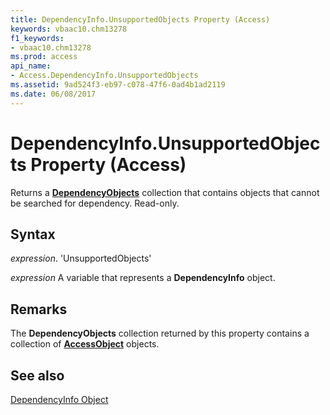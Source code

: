 ```yaml
---
title: DependencyInfo.UnsupportedObjects Property (Access)
keywords: vbaac10.chm13278
f1_keywords:
- vbaac10.chm13278
ms.prod: access
api_name:
- Access.DependencyInfo.UnsupportedObjects
ms.assetid: 9ad524f3-eb97-c078-47f6-0ad4b1ad2119
ms.date: 06/08/2017
---
```



# DependencyInfo.UnsupportedObjects Property (Access)

 Returns a **[DependencyObjects](Access.DependencyObjects.md)** collection that contains objects that cannot be searched for dependency. Read-only.


## Syntax

 _expression_. 'UnsupportedObjects'

 _expression_ A variable that represents a **DependencyInfo** object.


## Remarks

The  **DependencyObjects** collection returned by this property contains a collection of **[AccessObject](Access.AccessObject.md)** objects.


## See also


[DependencyInfo Object](Access.DependencyInfo.md)

